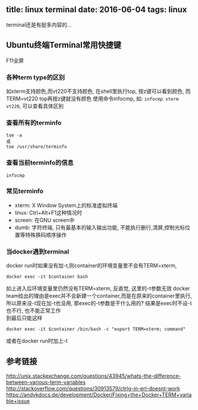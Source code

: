 title: linux terminal
date: 2016-06-04
tags: linux
---

terminal还是有挺多内容的...

<!--more-->
## Ubuntu终端Terminal常用快捷键
F11全屏

### 各种term type的区别
如xterm支持颜色,而vt220不支持颜色, 在shell里执行top, 按z键可以看到颜色, 而 TERM=vt220 top再按z键就没有颜色
使用命令infocmp, 如: `infocmp xterm vt220`, 可以查看具体区别

### 查看所有的terminfo
```
toe -a
或
toe /usr/share/terminfo
```

### 查看当前terminfo的信息
```
infocmp
```

### 常见terminfo

* xterm: X Window System上的标准虚拟终端
* linux: Ctrl+Alt+F1这种情况时
* screen: 在GNU screen中 
* dumb: 字符终端, 只有最基本的输入输出功能, 不能执行删行,清屏,控制光标位置等特殊换码顺序操作

### 当docker遇到terminal

docker run时如果没有加-t,则container的环境变量里不会有TERM=xterm,                
```
docker exec -it $container bash
```
如上进入后环境变量里仍然没有TERM=xterm, 反直觉, 这里的-t参数无效
docker team给出的理由是exec并不会新建一个container,而是在原来的container里执行, 所以原来没-t现在加-t也没用, 
那exec的-t参数是干什么用的? 结果是exec时不设-t也不行, 也不能正常工作             
到最后只能这样
```
docker exec -it $container /bin/bash -c "export TERM=xterm; command" 
```
或者在docker run时加上-t  

## 参考链接
http://unix.stackexchange.com/questions/43945/whats-the-difference-between-various-term-variables
http://stackoverflow.com/questions/30913579/ctrlg-in-erl-doesnt-work
https://andykdocs.de/development/Docker/Fixing+the+Docker+TERM+variable+issue

